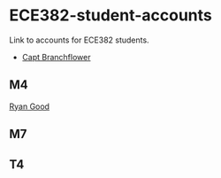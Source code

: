 ECE382-student-accounts
=======================

Link to accounts for ECE382 students.

- [Capt Branchflower](https://www.github.com/toddbranch)

## M4
[Ryan Good](https://github.com/GoodRyan)

## M7

## T4

